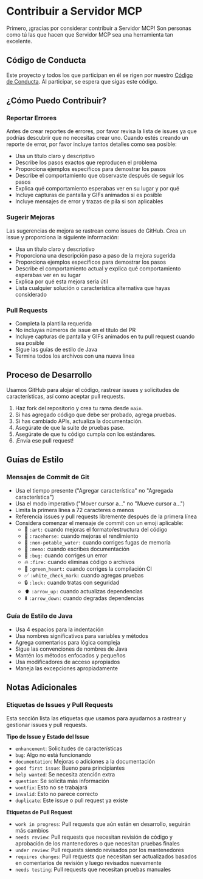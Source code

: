 # Contribuir a Servidor MCP

Primero, ¡gracias por considerar contribuir a Servidor MCP! Son personas como tú las que hacen que Servidor MCP sea una herramienta tan excelente.

## Código de Conducta

Este proyecto y todos los que participan en él se rigen por nuestro [Código de Conducta](CODE_OF_CONDUCT.es.md). Al participar, se espera que sigas este código.

## ¿Cómo Puedo Contribuir?

### Reportar Errores

Antes de crear reportes de errores, por favor revisa la lista de issues ya que podrías descubrir que no necesitas crear uno. Cuando estés creando un reporte de error, por favor incluye tantos detalles como sea posible:

* Usa un título claro y descriptivo
* Describe los pasos exactos que reproducen el problema
* Proporciona ejemplos específicos para demostrar los pasos
* Describe el comportamiento que observaste después de seguir los pasos
* Explica qué comportamiento esperabas ver en su lugar y por qué
* Incluye capturas de pantalla y GIFs animados si es posible
* Incluye mensajes de error y trazas de pila si son aplicables

### Sugerir Mejoras

Las sugerencias de mejora se rastrean como issues de GitHub. Crea un issue y proporciona la siguiente información:

* Usa un título claro y descriptivo
* Proporciona una descripción paso a paso de la mejora sugerida
* Proporciona ejemplos específicos para demostrar los pasos
* Describe el comportamiento actual y explica qué comportamiento esperabas ver en su lugar
* Explica por qué esta mejora sería útil
* Lista cualquier solución o característica alternativa que hayas considerado

### Pull Requests

* Completa la plantilla requerida
* No incluyas números de issue en el título del PR
* Incluye capturas de pantalla y GIFs animados en tu pull request cuando sea posible
* Sigue las guías de estilo de Java
* Termina todos los archivos con una nueva línea

## Proceso de Desarrollo

Usamos GitHub para alojar el código, rastrear issues y solicitudes de características, así como aceptar pull requests.

1. Haz fork del repositorio y crea tu rama desde `main`.
2. Si has agregado código que debe ser probado, agrega pruebas.
3. Si has cambiado APIs, actualiza la documentación.
4. Asegúrate de que la suite de pruebas pase.
5. Asegúrate de que tu código cumpla con los estándares.
6. ¡Envía ese pull request!

## Guías de Estilo

### Mensajes de Commit de Git

* Usa el tiempo presente ("Agregar característica" no "Agregada característica")
* Usa el modo imperativo ("Mover cursor a..." no "Mueve cursor a...")
* Limita la primera línea a 72 caracteres o menos
* Referencia issues y pull requests libremente después de la primera línea
* Considera comenzar el mensaje de commit con un emoji aplicable:
    * 🎨 `:art:` cuando mejoras el formato/estructura del código
    * 🐎 `:racehorse:` cuando mejoras el rendimiento
    * 🚱 `:non-potable_water:` cuando corriges fugas de memoria
    * 📝 `:memo:` cuando escribes documentación
    * 🐛 `:bug:` cuando corriges un error
    * 🔥 `:fire:` cuando eliminas código o archivos
    * 💚 `:green_heart:` cuando corriges la compilación CI
    * ✅ `:white_check_mark:` cuando agregas pruebas
    * 🔒 `:lock:` cuando tratas con seguridad
    * ⬆️ `:arrow_up:` cuando actualizas dependencias
    * ⬇️ `:arrow_down:` cuando degradas dependencias

### Guía de Estilo de Java

* Usa 4 espacios para la indentación
* Usa nombres significativos para variables y métodos
* Agrega comentarios para lógica compleja
* Sigue las convenciones de nombres de Java
* Mantén los métodos enfocados y pequeños
* Usa modificadores de acceso apropiados
* Maneja las excepciones apropiadamente

## Notas Adicionales

### Etiquetas de Issues y Pull Requests

Esta sección lista las etiquetas que usamos para ayudarnos a rastrear y gestionar issues y pull requests.

**Tipo de Issue y Estado del Issue**

* `enhancement`: Solicitudes de características
* `bug`: Algo no está funcionando
* `documentation`: Mejoras o adiciones a la documentación
* `good first issue`: Bueno para principiantes
* `help wanted`: Se necesita atención extra
* `question`: Se solicita más información
* `wontfix`: Esto no se trabajará
* `invalid`: Esto no parece correcto
* `duplicate`: Este issue o pull request ya existe

**Etiquetas de Pull Request**

* `work in progress`: Pull requests que aún están en desarrollo, seguirán más cambios
* `needs review`: Pull requests que necesitan revisión de código y aprobación de los mantenedores o que necesitan pruebas finales
* `under review`: Pull requests siendo revisados por los mantenedores
* `requires changes`: Pull requests que necesitan ser actualizados basados en comentarios de revisión y luego revisados nuevamente
* `needs testing`: Pull requests que necesitan pruebas manuales 